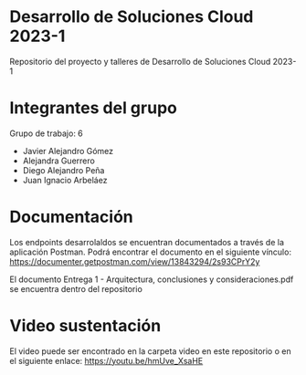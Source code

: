 # Desarrollo de Soluciones Cloud 2023-1

Repositorio del proyecto y talleres de Desarrollo de Soluciones Cloud 2023-1

# Integrantes del grupo
Grupo de trabajo: 6
* Javier Alejandro Gómez
* Alejandra Guerrero
* Diego Alejandro Peña
* Juan Ignacio Arbeláez

# Documentación
Los endpoints desarrolaldos se encuentran documentados a través de la aplicación Postman.
Podrá encontrar el documento en el siguiente vínculo:
https://documenter.getpostman.com/view/13843294/2s93CPrY2y

El documento Entrega 1 - Arquitectura, conclusiones y consideraciones.pdf se encuentra dentro del repositorio

# Video sustentación
El video puede ser encontrado en la carpeta video en este repositorio o en el siguiente enlace:
https://youtu.be/hmUve_XsaHE

